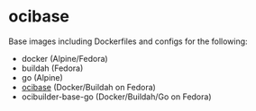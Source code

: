 # ocibase
Base images including Dockerfiles and configs for the following:
* docker (Alpine/Fedora)
* buildah (Fedora)
* go (Alpine)
* [ocibase](https://cloud.docker.com/u/ocibuilder/repository/registry-1.docker.io/ocibuilder/ocibase) (Docker/Buildah on Fedora)
* ocibuilder-base-go (Docker/Buildah/Go on Fedora)

